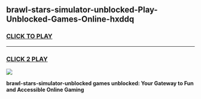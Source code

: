 
## brawl-stars-simulator-unblocked-Play-Unblocked-Games-Online-hxddq
<h3>
<a href="https://premium76.site?title=brawl-stars-simulator-unblocked&ref=25A">CLICK TO PLAY</a></h3>
<hr>

<h3>
<a href="https://premium76.site?title=brawl-stars-simulator-unblocked&ref=25A">CLICK 2 PLAY</a>
  
</h3>

<a href="https://premium76.site?title=brawl-stars-simulator-unblocked&ref=25A"><img src="https://clearcache.store/games.png"></a>


**brawl-stars-simulator-unblocked games unblocked: Your Gateway to Fun and Accessible Online Gaming**
